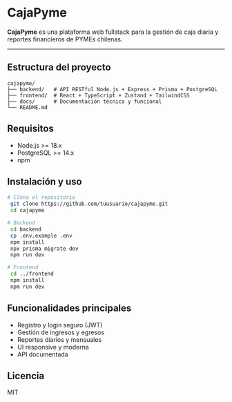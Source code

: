 # CajaPyme

**CajaPyme** es una plataforma web fullstack para la gestión de caja diaria y reportes financieros de PYMEs chilenas.

---

## Estructura del proyecto

```
cajapyme/
├── backend/   # API RESTful Node.js + Express + Prisma + PostgreSQL
├── frontend/  # React + TypeScript + Zustand + TailwindCSS
├── docs/      # Documentación técnica y funcional
└── README.md
```

## Requisitos

- Node.js >= 18.x
- PostgreSQL >= 14.x
- npm

## Instalación y uso

```zsh
# Clona el repositorio
 git clone https://github.com/tuusuario/cajapyme.git
 cd cajapyme

# Backend
 cd backend
 cp .env.example .env
 npm install
 npx prisma migrate dev
 npm run dev

# Frontend
 cd ../frontend
 npm install
 npm run dev
```

## Funcionalidades principales

- Registro y login seguro (JWT)
- Gestión de ingresos y egresos
- Reportes diarios y mensuales
- UI responsive y moderna
- API documentada

## Licencia

MIT
